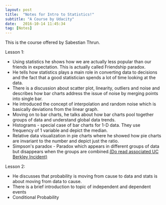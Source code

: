 ```yaml
---
layout: post
title:  "Notes for Intro to Statistics!"
subtitle: "A Course by Udacity"
date:   2016-10-14 11:45:34
tag: [Notes]
---
```


This is the course offered by Sabestian Thrun.

Lesson 1:

- Using statistics he shows how we are actually less popular than our friends in expectation. This is actually called Friendship paradox.
- He tells how statistics plays a main role in converting data to decisions and the fact that a good statistician spends a lot of time looking at the data.
- There is a discussion about scatter plot, linearity, outliers and noise and describes how bar charts address the issue of noise by merging points into single bar.
- He introduced the concept of interpolation and random noise which is basically deviations from the linear graph.  
- Moving on to bar charts, he talks about how bar charts pool together groups of data and understand global data trends.
- Histograms - special case of bar charts for 1-D data. They use frequency of 1 variable and depict the median. 
- Relative data visualization in pie charts where he showed how pie charts are invariant to the number and depict just the ratio.
- Simpson's paradox - Paradox which appears in different groups of data but disappears when the groups are combined.[(Do read associated UC Berkley Incident)][LinkUCB]

Lesson 2:
- He discusses that probability is moving from cause to data and stats is about moving from data to cause.
- There is a brief introduction to topic of independent and dependent events 
- Conditional Probability 


[LINKUCB]:   http://www.unc.edu/~nielsen/soci708/cdocs/Berkeley_admissions_bias.pdf